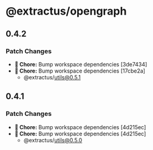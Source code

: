 # @extractus/opengraph

## 0.4.2

### Patch Changes

- **🏡 Chore:** Bump workspace dependencies [3de7434]
- **🏡 Chore:** Bump workspace dependencies [17cbe2a]
  - @extractus/utils@0.5.1

## 0.4.1

### Patch Changes

- **🏡 Chore:** Bump workspace dependencies [4d215ec]
- **🏡 Chore:** Bump workspace dependencies [4d215ec]
  - @extractus/utils@0.5.0
